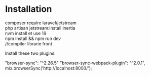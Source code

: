 <div>
    <h1>Installation</h1>
</div>

<div>
 composer require laravel/jetstream <br>
 php artisan jetstream:install inertia<br>
 nvm install et use 16<br>
 npm install && npm run dev <br> //compiler librarie front 

 Install these two plugins:

"browser-sync": "^2.26.5"
"browser-sync-webpack-plugin": "^2.0.1",
mix.browserSync('http://localhost:8000/');
</div>